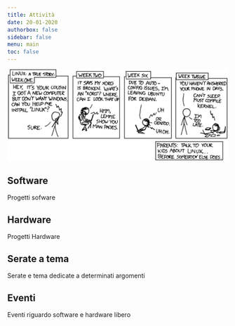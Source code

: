 ```yaml
---
title: Attività
date: 20-01-2020
authorbox: false
sidebar: false
menu: main
toc: false
---
```

![kernel](/thumb/kernel.jpg)

## Software
Progetti sofware

## Hardware
Progetti Hardware

## Serate a tema
Serate e tema dedicate a determinati argomenti

## Eventi
Eventi riguardo software e hardware libero
